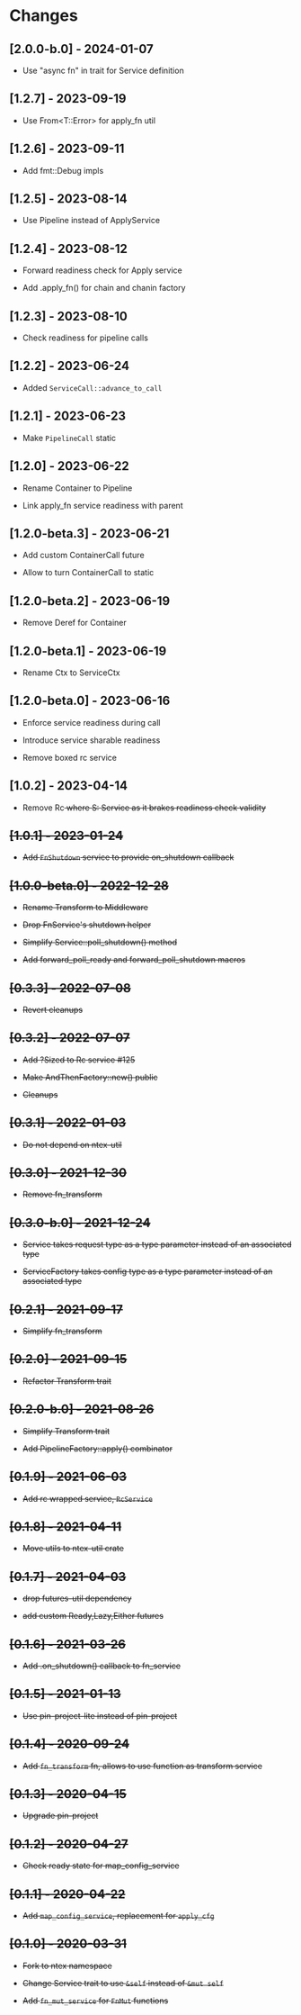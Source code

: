 # Changes

## [2.0.0-b.0] - 2024-01-07

* Use "async fn" in trait for Service definition

## [1.2.7] - 2023-09-19

* Use From<T::Error> for apply_fn util

## [1.2.6] - 2023-09-11

* Add fmt::Debug impls

## [1.2.5] - 2023-08-14

* Use Pipeline<T> instead of ApplyService<T>

## [1.2.4] - 2023-08-12

* Forward readiness check for Apply service

* Add .apply_fn() for chain and chanin factory

## [1.2.3] - 2023-08-10

* Check readiness for pipeline calls

## [1.2.2] - 2023-06-24

* Added `ServiceCall::advance_to_call`

## [1.2.1] - 2023-06-23

* Make `PipelineCall` static

## [1.2.0] - 2023-06-22

* Rename Container to Pipeline

* Link apply_fn service readiness with parent

## [1.2.0-beta.3] - 2023-06-21

* Add custom ContainerCall future

* Allow to turn ContainerCall to static

## [1.2.0-beta.2] - 2023-06-19

* Remove Deref for Container<T>

## [1.2.0-beta.1] - 2023-06-19

* Rename Ctx to ServiceCtx

## [1.2.0-beta.0] - 2023-06-16

* Enforce service readiness during call

* Introduce service sharable readiness

* Remove boxed rc service

## [1.0.2] - 2023-04-14

* Remove Rc<S> where S: Service as it brakes readiness check validity

## [1.0.1] - 2023-01-24

* Add `FnShutdown` service to provide on_shutdown callback

## [1.0.0-beta.0] - 2022-12-28

* Rename Transform to Middleware

* Drop FnService's shutdown helper

* Simplify Service::poll_shutdown() method

* Add forward_poll_ready and forward_poll_shutdown macros

## [0.3.3] - 2022-07-08

* Revert cleanups

## [0.3.2] - 2022-07-07

* Add ?Sized to Rc service #125

* Make AndThenFactory::new() public

* Cleanups

## [0.3.1] - 2022-01-03

* Do not depend on ntex-util

## [0.3.0] - 2021-12-30

* Remove fn_transform

## [0.3.0-b.0] - 2021-12-24

* Service takes request type as a type parameter instead of an associated type

* ServiceFactory takes config type as a type parameter instead of an associated type

## [0.2.1] - 2021-09-17

* Simplify fn_transform

## [0.2.0] - 2021-09-15

* Refactor Transform trait

## [0.2.0-b.0] - 2021-08-26

* Simplify Transform trait

* Add PipelineFactory::apply() combinator

## [0.1.9] - 2021-06-03

* Add rc wrapped service, `RcService`

## [0.1.8] - 2021-04-11

* Move utils to ntex-util crate

## [0.1.7] - 2021-04-03

* drop futures-util dependency

* add custom Ready,Lazy,Either futures

## [0.1.6] - 2021-03-26

* Add .on_shutdown() callback to fn_service

## [0.1.5] - 2021-01-13

* Use pin-project-lite instead of pin-project

## [0.1.4] - 2020-09-24

* Add `fn_transform` fn, allows to use function as transform service

## [0.1.3] - 2020-04-15

* Upgrade pin-project

## [0.1.2] - 2020-04-27

* Check ready state for map_config_service

## [0.1.1] - 2020-04-22

* Add `map_config_service`, replacement for `apply_cfg`

## [0.1.0] - 2020-03-31

* Fork to ntex namespace

* Change Service trait to use `&self` instead of `&mut self`

* Add `fn_mut_service` for `FnMut` functions
